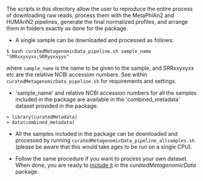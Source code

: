 The scripts in this directory allow the user to reproduce the entire process of downloading raw reads, process them with the  MetaPhlAn2 and HUMAnN2 pipelines, generate the final normalized profiles, and arrange them in folders exactly as done for the package.

* A single sample can be downloaded and processed as follows:

```$ bash curatedMetagenomicData_pipeline.sh sample_name "SRRxxyxyxx;SRRyyxxyyx"```

where `sample_name` is the name to be given to the sample, and SRRxxyxyxx etc are the relative NCBI accession numbers.
See within `curatedMetagenomicData_pipeline.sh` for requirements and settings.

* 'sample_name' and relative NCBI accession numbers for all the samples included in the package are available in the 'combined_metadata' dataset provided in the package:

```
> library(curatedMetadata)
> data(combined_metadata)
```

* All the samples included in the package can be downloaded and processed by running `curatedMetagenomicData_pipeline_allsamples.sh` (please be aware that this would take ages to be run on a single CPU).

* Follow the same procedure if you want to process your own dataset. When done, you are ready to [include it](https://github.com/waldronlab/curatedMetagenomicData/wiki/The-curatedMetagenomicData-pipelines) in the *curatedMetagenomicData* package.
